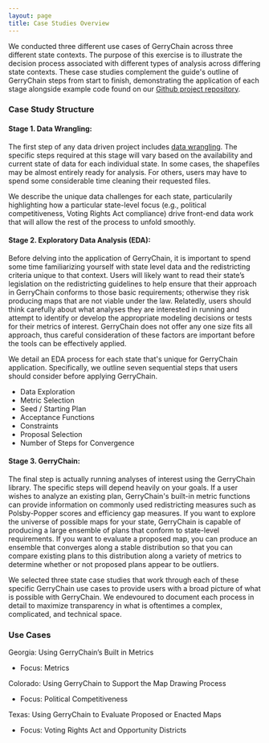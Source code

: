 ```yaml
---
layout: page
title: Case Studies Overview
---
```


We conducted three different use cases of GerryChain across three different state contexts. The purpose of this exercise is to illustrate the decision process associated with different types of analysis across differing state contexts. These case studies complement the guide's outline of GerryChain steps from start to finish, demonstrating the application of each stage alongside example code found on our [Github project repository](https://github.com/uwescience/dssg2021-redistricting).

### Case Study Structure

#### Stage 1. Data Wrangling:

The first step of any data driven project includes [data wrangling](https://online.hbs.edu/blog/post/data-wrangling). The specific steps required at this stage will vary based on the availability and current state of data for each individual state. In some cases, the shapefiles may be almost entirely ready for analysis. For others, users may have to spend some considerable time cleaning their requested files. 

We describe the unique data challenges for each state, particularily highlighting how a particular state-level focus (e.g., political competitiveness, Voting Rights Act compliance) drive front-end data work that will allow the rest of the process to unfold smoothly.

#### Stage 2. Exploratory Data Analysis (EDA):

Before delving into the application of GerryChain, it is important to spend some time familiarizing yourself with state level data and the redistricting criteria unique to that context. Users will likely want to read their state’s legislation on the redistricting guidelines to help ensure that their approach in GerryChain conforms to those basic requirements; otherwise they risk producing maps that are not viable under the law. Relatedly, users should think carefully about what analyses they are interested in running and attempt to identify or develop the appropriate modeling decisions or tests for their metrics of interest. GerryChain does not offer any one size fits all approach, thus careful consideration of these factors are important before the tools can be effectively applied.

We detail an EDA process for each state that's unique for GerryChain application. Specifically, we outline seven sequential steps that users should consider before applying GerryChain.

- Data Exploration
- Metric Selection 
- Seed / Starting Plan 
- Acceptance Functions
- Constraints
- Proposal Selection
- Number of Steps for Convergence

#### Stage 3. GerryChain:

The final step is actually running analyses of interest using the GerryChain library. The specific steps will depend heavily on your goals. If a user wishes to analyze an existing plan, GerryChain's built-in metric functions can provide information on commonly used redistricting measures such as Polsby-Popper scores and efficiency gap measures. If you want to explore the universe of possible maps for your state, GerryChain is capable of producing a large ensemble of plans that conform to state-level requirements. If you want to evaluate a proposed map, you can produce an ensemble that converges along a stable distribution so that you can compare existing plans to this distribution along a variety of metrics to determine whether or not proposed plans appear to be outliers.  

We selected three state case studies that work through each of these specific GerryChain use cases to provide users with a broad picture of what is possible with GerryChain. We endevoured to document each process in detail to maximize transparency in what is oftentimes a complex, complicated, and technical space. 

### Use Cases

Georgia: Using GerryChain’s Built in Metrics
- Focus: Metrics 

Colorado: Using GerryChain to Support the Map Drawing Process
- Focus: Political Competitiveness

Texas: Using GerryChain to Evaluate Proposed or Enacted Maps
- Focus: Voting Rights Act and Opportunity Districts
